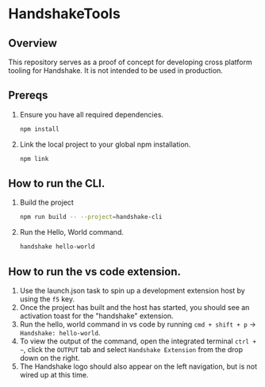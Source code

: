 # HandshakeTools

## Overview
This repository serves as a proof of concept for developing cross platform tooling for Handshake. It is not intended to be used in production.

## Prereqs
1. Ensure you have all required dependencies.
    ```bash
    npm install
    ```
1. Link the local project to your global npm installation.
    ```bash
    npm link
    ```

## How to run the CLI.
1. Build the project
    ```bash
    npm run build -- --project=handshake-cli
    ```
1. Run the Hello, World command.
    ```bash
    handshake hello-world
    ```

## How to run the vs code extension.
1. Use the launch.json task to spin up a development extension host by using the `f5` key.
1. Once the project has built and the host has started, you should see an activation toast for the "handshake" extension.
1. Run the hello, world command in vs code by running `cmd + shift + p` -> `Handshake: hello-world`.
1. To view the output of the command, open the integrated terminal `ctrl + ~`, click the `OUTPUT` tab and select `Handshake Extension` from the drop down on the right.
1. The Handshake logo should also appear on the left navigation, but is not wired up at this time.